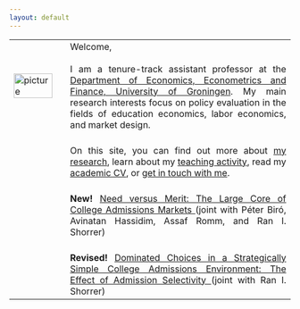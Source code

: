 ```yaml
---
layout: default
---
```


<table style="width:100%">
  <col width="20%">
  <col width="80%">
  <tr>
    <td><img src="{{ site.url }}/images/IMG_5500-Bearbeitet_potre.jpg" alt="picture" style="width:90%;" ></td>
    <td align = "justify"> Welcome, <br> <br> I am a tenure-track assistant professor at the <a href="https://www.rug.nl/research/eef/">Department of Economics, Econometrics and Finance, University of Groningen</a>. My main research interests focus on policy evaluation in the fields of education economics, labor economics, and market design. </td> 
  </tr>
  <tr>
    <td></td>
    <td align = "justify"><br> On this site, you can find out more about <a href="https://sovagos.github.io/1-research.html">my research</a>, learn about my <a href="https://sovagos.github.io/2-basic.html">teaching activity</a>, read my <a href="https://sovagos.github.io/3-CV.html">academic CV</a>, or <a href="https://sovagos.github.io/5-contact.html">get in touch with me</a>. </td> 
     </tr>
     <tr>
     <td></td>
     <td align = "justify"><br> <b>New!</b> <a href = "https://www.dropbox.com/s/ksb52b3y6leg4lr/NeedVsMerit2020.pdf?dl=0"> Need versus Merit: The Large Core of College Admissions Markets </a> (joint with Péter Biró, Avinatan Hassidim, Assaf Romm, and Ran I. Shorrer) </td> 
     </tr>
     <tr>
     <td></td>
     <td align = "justify"><br> <b>Revised!</b> <a href = "https://www.dropbox.com/s/dliitao1szhhep2/dominated_choice_2020October.pdf?dl=0"> Dominated Choices in a Strategically Simple College Admissions Environment: The Effect of Admission Selectivity </a> (joint with Ran I. Shorrer) </td> 
      </tr>
</table>
